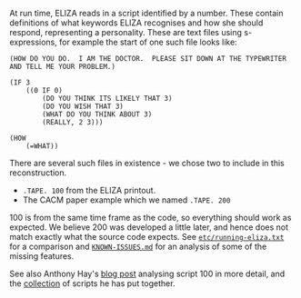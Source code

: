 At run time, ELIZA reads in a script identified by a number. These
contain definitions of what keywords ELIZA recognises and how she
should respond, representing a personality. These are text files using
s-expressions, for example the start of one such file looks like:

```
(HOW DO YOU DO.  I AM THE DOCTOR.  PLEASE SIT DOWN AT THE TYPEWRITER
AND TELL ME YOUR PROBLEM.)

(IF 3
    ((0 IF 0)
        (DO YOU THINK ITS LIKELY THAT 3)
        (DO YOU WISH THAT 3)
        (WHAT DO YOU THINK ABOUT 3)
        (REALLY, 2 3)))

(HOW
    (=WHAT))
```

There are several such files in existence - we chose two to include in
this reconstruction.

- `.TAPE. 100` from the ELIZA printout.
- The CACM paper example which we named `.TAPE. 200`

100 is from the same time frame as the code, so everything should work
as expected. We believe 200 was developed a little later, and hence
does not match exactly what the source code expects. See
[`etc/running-eliza.txt`](etc/running-eliza.txt) for a comparison and
[`KNOWN-ISSUES.md`](KNOWN-ISSUES.md) for an analysis of some of the
missing features.

See also Anthony Hay's [blog
post](https://sites.google.com/view/elizaarchaeology/blog/8-the-doctor-script-a-work-in-progress?authuser=0)
analysing script 100 in more detail, and the
[collection](https://github.com/anthay/ELIZA/blob/master/scripts/scripts.md)
of scripts he has put together.

